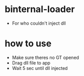 # binternal-loader
- For who couldn't inject dll
# how to use
- Make sure theres no GT opened
- Drag dll file to app
- Wait 5 sec until dll injected
